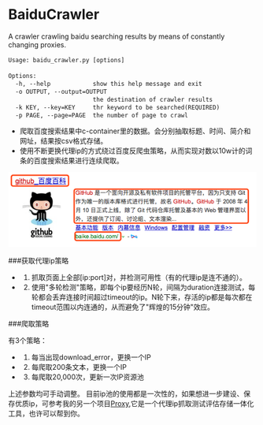 # BaiduCrawler
A crawler crawling baidu searching results by means of constantly changing proxies.

```
Usage: baidu_crawler.py [options]

Options:
  -h, --help            show this help message and exit
  -o OUTPUT, --output=OUTPUT
                        the destination of crawler results
  -k KEY, --key=KEY     thr keyword to be searched(REQUIRED)
  -p PAGE, --page=PAGE  the number of page to crawl
```

* 爬取百度搜索结果中c-container里的数据。会分别抽取标题、时间、简介和网址，结果按csv格式存储。
* 使用不断更换代理ip的方式绕过百度反爬虫策略，从而实现对数以10w计的词条的百度搜索结果进行连续爬取。

![](https://github.com/captainbupt/BaiduCrawler/blob/master/images/git.png)

###获取代理ip策略

* 1. 抓取页面上全部[ip:port]对，并检测可用性（有的代理ip是连不通的）。
* 2. 使用"多轮检测"策略，即每个ip要经历N轮，间隔为duration连接测试，每轮都会丢弃连接时间超过timeout的ip。N轮下来，存活的ip都是每次都在timeout范围以内连通的，从而避免了"辉煌的15分钟"效应。

###爬取策略

有3个策略：
   * 1. 每当出现download_error，更换一个IP
   * 2. 每爬取200条文本，更换一个IP
   * 3. 每爬取20,000次，更新一次IP资源池
  
上述参数均可手动调整。
目前ip池的使用都是一次性的，如果想进一步建设、保存优质ip，可参考我的另一个项目[Proxy](https://github.com/fancoo/Proxy),它是一个代理ip抓取测试评估存储一体化工具，也许可以帮到你。

